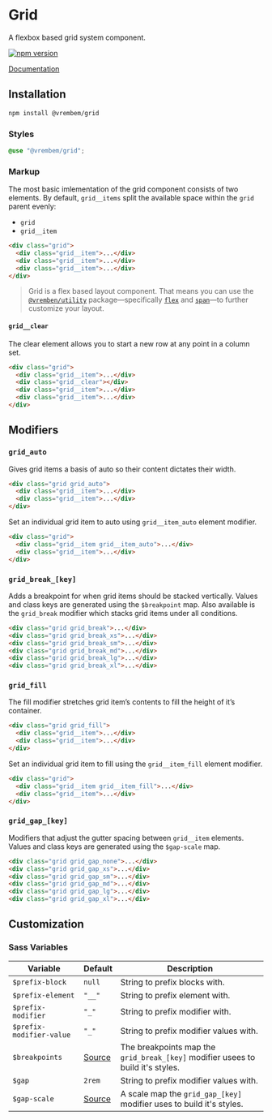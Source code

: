 # Grid

A flexbox based grid system component.

[![npm version](https://img.shields.io/npm/v/%40vrembem%2Fgrid.svg)](https://www.npmjs.com/package/%40vrembem%2Fgrid)

[Documentation](https://vrembem.com/packages/grid)

## Installation

```sh
npm install @vrembem/grid
```

### Styles

```scss
@use "@vrembem/grid";
```

### Markup

The most basic imlementation of the grid component consists of two elements. By default, `grid__items` split the available space within the `grid` parent evenly:

- `grid`
- `grid__item`

```html
<div class="grid">
  <div class="grid__item">...</div>
  <div class="grid__item">...</div>
  <div class="grid__item">...</div>
</div>
```

> Grid is a flex based layout component. That means you can use the [`@vremben/utility`](https://github.com/sebnitu/vrembem/tree/master/packages/utility) package—specifically [`flex`](https://github.com/sebnitu/vrembem/tree/master/packages/utility#flex) and [`span`](https://github.com/sebnitu/vrembem/tree/master/packages/utility#span)—to further customize your layout.

#### `grid__clear`

The clear element allows you to start a new row at any point in a column set.

```html
<div class="grid">
  <div class="grid__item">...</div>
  <div class="grid__clear"></div>
  <div class="grid__item">...</div>
  <div class="grid__item">...</div>
</div>
```

## Modifiers

### `grid_auto`

Gives grid items a basis of auto so their content dictates their width.

```html
<div class="grid grid_auto">
  <div class="grid__item">...</div>
  <div class="grid__item">...</div>
</div>
```

Set an individual grid item to auto using `grid__item_auto` element modifier.

```html
<div class="grid">
  <div class="grid__item grid__item_auto">...</div>
  <div class="grid__item">...</div>
</div>
```

### `grid_break_[key]`

Adds a breakpoint for when grid items should be stacked vertically. Values and class keys are generated using the `$breakpoint` map. Also available is the `grid_break` modifier which stacks grid items under all conditions.

```html
<div class="grid grid_break">...</div>
<div class="grid grid_break_xs">...</div>
<div class="grid grid_break_sm">...</div>
<div class="grid grid_break_md">...</div>
<div class="grid grid_break_lg">...</div>
<div class="grid grid_break_xl">...</div>
```

### `grid_fill`

The fill modifier stretches grid item’s contents to fill the height of it’s container.

```html
<div class="grid grid_fill">
  <div class="grid__item">...</div>
  <div class="grid__item">...</div>
</div>
```

Set an individual grid item to fill using the `grid__item_fill` element modifier.

```html
<div class="grid">
  <div class="grid__item grid__item_fill">...</div>
  <div class="grid__item">...</div>
</div>
```

### `grid_gap_[key]`

Modifiers that adjust the gutter spacing between `grid__item` elements. Values and class keys are generated using the `$gap-scale` map.

```html
<div class="grid grid_gap_none">...</div>
<div class="grid grid_gap_xs">...</div>
<div class="grid grid_gap_sm">...</div>
<div class="grid grid_gap_md">...</div>
<div class="grid grid_gap_lg">...</div>
<div class="grid grid_gap_xl">...</div>
```

## Customization

### Sass Variables

| Variable                 | Default                                                                                                                                  | Description                                                                     |
| ------------------------ | ---------------------------------------------------------------------------------------------------------------------------------------- | ------------------------------------------------------------------------------- |
| `$prefix-block`          | `null`                                                                                                                                   | String to prefix blocks with.                                                   |
| `$prefix-element`        | `"__"`                                                                                                                                   | String to prefix element with.                                                  |
| `$prefix-modifier`       | `"_"`                                                                                                                                    | String to prefix modifier with.                                                 |
| `$prefix-modifier-value` | `"_"`                                                                                                                                    | String to prefix modifier values with.                                          |
| `$breakpoints`           | [Source](https://github.com/sebnitu/vrembem/blob/08eb7b3b55e9c55ed0027e8d9cee3d24b2ac86d6/packages/core/src/css/_variables.scss#L14-L20) | The breakpoints map the `grid_break_[key]` modifier usees to build it's styles. |
| `$gap`                   | `2rem`                                                                                                                                   | String to prefix modifier values with.                                          |
| `$gap-scale`             | [Source](https://github.com/sebnitu/vrembem/blob/08eb7b3b55e9c55ed0027e8d9cee3d24b2ac86d6/packages/grid/src/_variables.scss#L10-L16)     | A scale map the `grid_gap_[key]` modifier uses to build it's styles.            |
